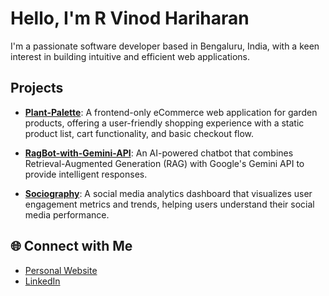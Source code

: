 # Hello, I'm R Vinod Hariharan

I'm a passionate software developer based in Bengaluru, India, with a keen interest in building intuitive and efficient web applications.

## Projects

* **[Plant-Palette](https://github.com/Vinodhariharan/Plant-Palette)**: A frontend-only eCommerce web application for garden products, offering a user-friendly shopping experience with a static product list, cart functionality, and basic checkout flow.

* **[RagBot-with-Gemini-API](https://github.com/Vinodhariharan/RagBot-with-Gemini-API)**: An AI-powered chatbot that combines Retrieval-Augmented Generation (RAG) with Google's Gemini API to provide intelligent responses.

* **[Sociography](https://github.com/Vinodhariharan/Sociography)**: A social media analytics dashboard that visualizes user engagement metrics and trends, helping users understand their social media performance.

## 🌐 Connect with Me

* [Personal Website](https://vinodhariharan.vercel.app/)
* [LinkedIn](https://www.linkedin.com/in/vinodhariharan-ravi)

